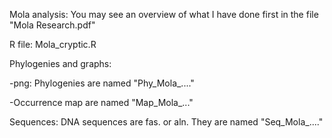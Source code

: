 Mola analysis: You may see an overview of what I have done first in the file "Mola Research.pdf"

R file: Mola_cryptic.R

Phylogenies and graphs: 

-png: Phylogenies are named "Phy_Mola_...." 

-Occurrence map are named "Map_Mola_..."

Sequences: DNA sequences are fas. or aln. They are named "Seq_Mola_...."
